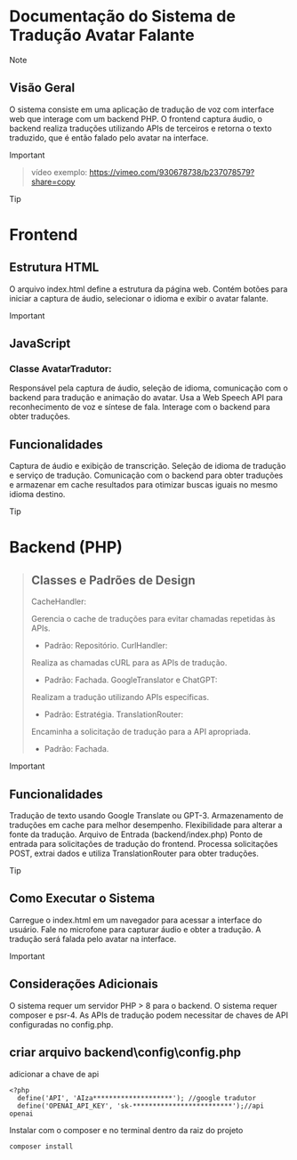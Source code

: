 # Documentação do Sistema de Tradução Avatar Falante
> [!NOTE]
> ## Visão Geral
> O sistema consiste em uma aplicação de tradução de voz com interface web que interage com um backend PHP. 
> O frontend captura áudio, o backend realiza traduções utilizando APIs de terceiros e retorna o texto traduzido, que é então falado pelo avatar na interface.

> [!IMPORTANT]
> >vídeo exemplo:
> https://vimeo.com/930678738/b237078579?share=copy

> [!TIP]
> # Frontend
>
> ## Estrutura HTML
> O arquivo index.html define a estrutura da página web. Contém botões para iniciar a captura de áudio, selecionar o idioma e exibir o avatar falante.

> [!IMPORTANT]
> ## JavaScript
>
> ### Classe AvatarTradutor:
> Responsável pela captura de áudio, seleção de idioma, comunicação com o backend para tradução e animação do avatar.
> Usa a Web Speech API para reconhecimento de voz e síntese de fala.
> Interage com o backend para obter traduções.
> ## Funcionalidades
> Captura de áudio e exibição de transcrição.
> Seleção de idioma de tradução e serviço de tradução.
> Comunicação com o backend para obter traduções e armazenar em cache resultados para otimizar buscas iguais no mesmo idioma destino.

> [!TIP]
# Backend (PHP)
>
> ## Classes e Padrões de Design
> CacheHandler:
> 
> Gerencia o cache de traduções para evitar chamadas repetidas às APIs.
> - Padrão: Repositório.
> CurlHandler:
> 
> Realiza as chamadas cURL para as APIs de tradução.
> - Padrão: Fachada.
> GoogleTranslator e ChatGPT:
> 
> Realizam a tradução utilizando APIs específicas.
> - Padrão: Estratégia.
> TranslationRouter:
> 
> Encaminha a solicitação de tradução para a API apropriada.
> - Padrão: Fachada.

> [!IMPORTANT]
> ## Funcionalidades
> Tradução de texto usando Google Translate ou GPT-3.
> Armazenamento de traduções em cache para melhor desempenho.
> Flexibilidade para alterar a fonte da tradução.
> Arquivo de Entrada (backend/index.php)
> Ponto de entrada para solicitações de tradução do frontend.
> Processa solicitações POST, extrai dados e utiliza TranslationRouter para obter traduções.

> [!TIP]
> ## Como Executar o Sistema
> Carregue o index.html em um navegador para acessar a interface do usuário.
> Fale no microfone para capturar áudio e obter a tradução.
> A tradução será falada pelo avatar na interface.

> [!IMPORTANT]
> ## Considerações Adicionais
> O sistema requer um servidor PHP > 8 para o backend.
> O sistema requer composer e psr-4.
> As APIs de tradução podem necessitar de chaves de API configuradas no config.php.
> ## criar arquivo backend\config\config.php
> adicionar a chave de api
```
<?php
  define('API', 'AIza********************'); //google tradutor
  define('OPENAI_API_KEY', 'sk-*************************');//api openai
```
Instalar com o composer e no terminal dentro da raiz do projeto
```
composer install
```
